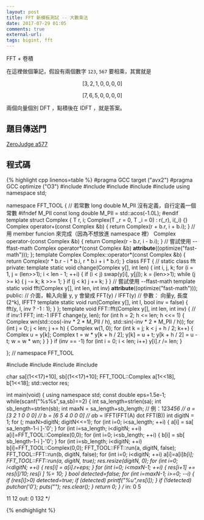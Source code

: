 ```yaml
---
layout: post
title: FFT 新模板測試 -- 大數乘法
date: 2017-07-29 01:05
comments: true
external-url:
tags: bigint, fft
---
```


FFT + 卷積

在這裡做個筆記，假設有兩個數字 `123`, `567` 要相乘，其實就是

$$
\left[ 3, 2, 1, 0, 0, 0, 0 \right]
$$

$$
\left[ 7, 6, 5, 0, 0, 0, 0 \right]
$$

兩個向量個別 DFT ，點積後在 IDFT ，就是答案。

## 題目傳送門

[ZeroJudge a577](https://zerojudge.tw/ShowProblem?problemid=a577)

## 程式碼

{% highlight cpp linenos=table %}
#pragma GCC target ("avx2")
#pragma GCC optimize ("O3")
#include <algorithm>
#include <iostream>
#include <cmath>
#include <cstdio>
#include <cstring>
using namespace std;

namespace FFT_TOOL {
    // 若常數 long double M_PIl 沒有定義，自行定義一個常數
#ifndef M_PIl
    const long double M_PIl = std::acos(-1.0L);
#endif
    template <class T> struct Complex {
        T r, i;
        Complex(T _r = 0, T _i = 0) : r(_r), i(_i) {}
        Complex<T> operator+(const Complex<T> &b) { return Complex(r + b.r, i + b.i); } // 用 member funcion 來完成（因為不想放進 namespace 裡）
        Complex<T> operator-(const Complex<T> &b) { return Complex(r - b.r, i - b.i); }
        // 嘗試使用 --ffast-math
        Complex<T> operator*(const Complex<T> &b) __attribute__((optimize("fast-math")));
    };
    template <class T>
        Complex<T> Complex<T>::operator*(const Complex<T> &b) {
            return Complex<T>(r * b.r - i * b.i, r * b.i + i * b.r);
        }
    class FFT { // static class fft
        private:
            template <class T>
                static void change(Complex<T> y[], int len) {
                    int i, j, k;
                    for (i = 1, j = (len>>1); i < len - 1; ++i) {
                        if (i < j) swap(y[i], y[j]);
                        k = (len>>1);
                        while (j >= k) {
                            j -= k;
                            k >>= 1;
                        }
                        if (j < k) j += k;
                    }
                }
            // 嘗試使用 --ffast-math
            template <class T> static void fft(Complex<T> y[], int len, int inv) __attribute__((optimize("fast-math")));
        public:
            // 介面，輸入向量 y, y 會變成 FFT(y) / IFFT(y)
            // 參數： 向量y, 長度(2^k), IFFT?
            template <class T> static void run(Complex<T> y[], int l, bool inv = false) {
                fft(y, l, inv ? -1 : 1);
            }
    };
    template <class T>
        void FFT::fft(Complex<T> y[], int len, int inv) { // if inv:1 FFT; int:-1 IFFT
            change(y, len);
            for (int h = 2; h <= len; h <<= 1) {
                Complex<T> wn(std::cos(-inv * 2 * M_PIl / h), std::sin(-inv * 2 * M_PIl / h));
                for (int j = 0; j < len; j += h) {
                    Complex<T> w(1, 0);
                    for (int k = j; k < j + h / 2; k++) {
                        Complex<T> u = y[k];
                        Complex<T> t = w * y[k + h / 2];
                        y[k] = u + t;
                        y[k + h / 2] = u - t;
                        w = w * wn;
                    }
                }
            }
            if (inv == -1)
                for (int i = 0; i < len; i++)
                    y[i].r /= len;
        }

}; // namespace FFT_TOOL

#include <cstdio>
#include <cstdlib>
#include <cstring>
#include <vector>

char sa[(1<<17)+10], sb[(1<<17)+10];
FFT_TOOL::Complex<double> a[1<<18], b[1<<18];
std::vector<int> res;

int main(void) {
    using namespace std;
    const double eps=1.5e-1;
    while(scanf("%s%s",sa,sb)==2) {
        int sa_length=strlen(sa);
        int sb_length=strlen(sb);
        int maxN = sa_length+sb_length;
        // 例：123*456
        // a = [3 2 1 0 0 0]
        // b = [6 5 4 0 0 0]
        // a*b = IFFT(FFT(A) dot FFT(B))
        int digitN = 1;
        for (; maxN>digitN; digitN<<=1);
        for (int i=0; i<sa_length; ++i) {
            a[i] = sa[ sa_length-1-i ]-'0';
        }
        for (int i=sa_length; i<digitN; ++i) a[i]=FFT_TOOL::Complex<double>(0,0);
        for (int i=0; i<sb_length; ++i) {
            b[i] = sb[ sb_length-1-i ]-'0';
        }
        for (int i=sb_length; i<digitN; ++i) b[i]=FFT_TOOL::Complex<double>(0,0);
        FFT_TOOL::FFT::run(a, digitN, false);
        FFT_TOOL::FFT::run(b, digitN, false);
        for (int i=0; i<digitN; ++i) a[i]=a[i]*b[i];
        FFT_TOOL::FFT::run(a, digitN, true);
        res.resize(digitN, 0);
        for (int i=0; i<digitN; ++i) {
            res[i] = a[i].r+eps;
        }
        for (int i=0; i<maxN-1; ++i) {
            res[i+1] += res[i]/10;
            res[i  ] %= 10;
        }
        bool detected=false;
        for (int i=maxN-1; i>=0; --i) {
            if (res[i]>0) detected=true;
            if (detected) printf("%u",res[i]);
        }
        if (!detected) putchar('0');
        puts("");
        res.clear();
    }
    return 0;
}
/*
in:
0
5

11
12
out:
0
132
*/

{% endhighlight %}
